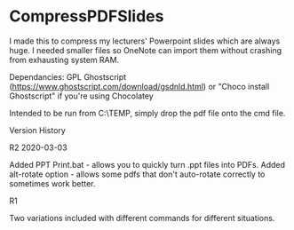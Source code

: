 # CompressPDFSlides
I made this to compress my lecturers' Powerpoint slides which are always huge. I needed smaller files so OneNote can import them without crashing from exhausting system RAM.

Dependancies:
GPL Ghostscript (https://www.ghostscript.com/download/gsdnld.html)
or "Choco install Ghostscript" if you're using Chocolatey

Intended to be run from C:\TEMP, simply drop the pdf file onto the cmd file.


Version History

R2 2020-03-03

Added PPT Print.bat - allows you to quickly turn .ppt files into PDFs.
Added alt-rotate option - allows some pdfs that don't auto-rotate correctly to sometimes work better.

R1

Two variations included with different commands for different situations.
